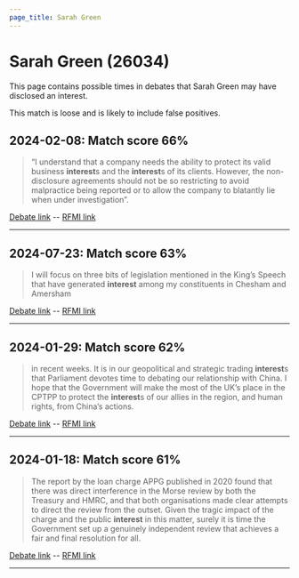 ```yaml
---
page_title: Sarah Green
---
```


# Sarah Green  (26034)

This page contains possible times in debates that Sarah Green may have disclosed an interest.

This match is loose and is likely to include false positives. 



## 2024-02-08: Match score 66%

>“I understand that a company needs the ability to protect its valid business **interest**s and the **interest**s of its clients. However, the non-disclosure agreements should not be so restricting to avoid malpractice being reported or to allow the company to blatantly lie when under investigation”.

[Debate link](https://www.theyworkforyou.com/debates/?id=2024-02-08b.418.0)  --  [RFMI link](https://www.theyworkforyou.com/mp/26034/register)


---



## 2024-07-23: Match score 63%

>I will focus on three bits of legislation mentioned in the King’s Speech that have generated **interest** among my constituents in Chesham and Amersham

[Debate link](https://www.theyworkforyou.com/debates/?id=2024-07-23d.612.0)  --  [RFMI link](https://www.theyworkforyou.com/mp/26034/register)


---



## 2024-01-29: Match score 62%

>in recent weeks. It is in our geopolitical and strategic trading **interest**s that Parliament devotes time to debating our relationship with China. I hope that the Government will make the most of the UK’s place in the CPTPP to protect the **interest**s of our allies in the region, and human rights, from China’s actions.

[Debate link](https://www.theyworkforyou.com/debates/?id=2024-01-29d.678.0)  --  [RFMI link](https://www.theyworkforyou.com/mp/26034/register)


---



## 2024-01-18: Match score 61%

>The report by the loan charge APPG published in 2020 found that there was direct interference in the Morse review by both the Treasury and HMRC, and that both organisations made clear attempts to direct the review from the outset. Given the tragic impact of the charge and the public **interest** in this matter, surely it is time the Government set up a genuinely independent review that achieves a fair and final resolution for all.

[Debate link](https://www.theyworkforyou.com/debates/?id=2024-01-18d.1070.0)  --  [RFMI link](https://www.theyworkforyou.com/mp/26034/register)


---

